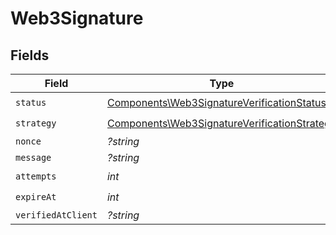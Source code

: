 # Web3Signature


## Fields

| Field                                                                                                        | Type                                                                                                         | Required                                                                                                     | Description                                                                                                  |
| ------------------------------------------------------------------------------------------------------------ | ------------------------------------------------------------------------------------------------------------ | ------------------------------------------------------------------------------------------------------------ | ------------------------------------------------------------------------------------------------------------ |
| `status`                                                                                                     | [Components\Web3SignatureVerificationStatus](../../Models/Components/Web3SignatureVerificationStatus.md)     | :heavy_check_mark:                                                                                           | N/A                                                                                                          |
| `strategy`                                                                                                   | [Components\Web3SignatureVerificationStrategy](../../Models/Components/Web3SignatureVerificationStrategy.md) | :heavy_check_mark:                                                                                           | N/A                                                                                                          |
| `nonce`                                                                                                      | *?string*                                                                                                    | :heavy_minus_sign:                                                                                           | N/A                                                                                                          |
| `message`                                                                                                    | *?string*                                                                                                    | :heavy_minus_sign:                                                                                           | N/A                                                                                                          |
| `attempts`                                                                                                   | *int*                                                                                                        | :heavy_check_mark:                                                                                           | N/A                                                                                                          |
| `expireAt`                                                                                                   | *int*                                                                                                        | :heavy_check_mark:                                                                                           | N/A                                                                                                          |
| `verifiedAtClient`                                                                                           | *?string*                                                                                                    | :heavy_minus_sign:                                                                                           | N/A                                                                                                          |